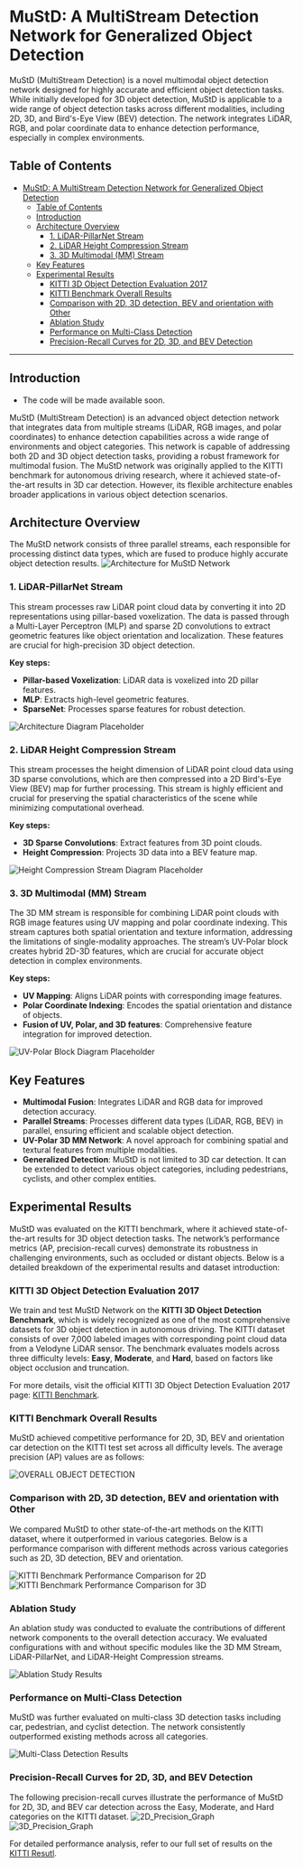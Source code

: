 # MuStD: A MultiStream Detection Network for Generalized Object Detection

MuStD (MultiStream Detection) is a novel multimodal object detection network designed for highly accurate and efficient object detection tasks. While initially developed for 3D object detection, MuStD is applicable to a wide range of object detection tasks across different modalities, including 2D, 3D, and Bird's-Eye View (BEV) detection. The network integrates LiDAR, RGB, and polar coordinate data to enhance detection performance, especially in complex environments.

## Table of Contents

- [MuStD: A MultiStream Detection Network for Generalized Object Detection](#mustd-a-multistream-detection-network-for-generalized-object-detection)
  - [Table of Contents](#table-of-contents)
  - [Introduction](#introduction)
  - [Architecture Overview](#architecture-overview)
    - [1. LiDAR-PillarNet Stream](#1-lidar-pillarnet-stream)
    - [2. LiDAR Height Compression Stream](#2-lidar-height-compression-stream)
    - [3. 3D Multimodal (MM) Stream](#3-3d-multimodal-mm-stream)
  - [Key Features](#key-features)
  - [Experimental Results](#experimental-results)
    - [KITTI 3D Object Detection Evaluation 2017](#kitti-3d-object-detection-evaluation-2017)
    - [KITTI Benchmark Overall Results](#kitti-benchmark-overall-results)
    - [Comparison with 2D, 3D detection, BEV and orientation with Other](#comparison-with-2d-3d-detection-bev-and-orientation-with-other)
    - [Ablation Study](#ablation-study)
    - [Performance on Multi-Class Detection](#performance-on-multi-class-detection)
    - [Precision-Recall Curves for 2D, 3D, and BEV Detection](#precision-recall-curves-for-2d-3d-and-bev-detection)

---

## Introduction

* The code will be made available soon.

MuStD (MultiStream Detection) is an advanced object detection network that integrates data from multiple streams (LiDAR, RGB images, and polar coordinates) to enhance detection capabilities across a wide range of environments and object categories. This network is capable of addressing both 2D and 3D object detection tasks, providing a robust framework for multimodal fusion. The MuStD network was originally applied to the KITTI benchmark for autonomous driving research, where it achieved state-of-the-art results in 3D car detection. However, its flexible architecture enables broader applications in various object detection scenarios.

## Architecture Overview

The MuStD network consists of three parallel streams, each responsible for processing distinct data types, which are fused to produce highly accurate object detection results.
![Architecture for MuStD Network](docs/Figures/pipeline.png)

### 1. LiDAR-PillarNet Stream
This stream processes raw LiDAR point cloud data by converting it into 2D representations using pillar-based voxelization. The data is passed through a Multi-Layer Perceptron (MLP) and sparse 2D convolutions to extract geometric features like object orientation and localization. These features are crucial for high-precision 3D object detection.

**Key steps:**
- **Pillar-based Voxelization**: LiDAR data is voxelized into 2D pillar features.
- **MLP**: Extracts high-level geometric features.
- **SparseNet**: Processes sparse features for robust detection.

![Architecture Diagram Placeholder](docs/Figures/streamA.png)

### 2. LiDAR Height Compression Stream
This stream processes the height dimension of LiDAR point cloud data using 3D sparse convolutions, which are then compressed into a 2D Bird's-Eye View (BEV) map for further processing. This stream is highly efficient and crucial for preserving the spatial characteristics of the scene while minimizing computational overhead.

**Key steps:**
- **3D Sparse Convolutions**: Extract features from 3D point clouds.
- **Height Compression**: Projects 3D data into a BEV feature map.

![Height Compression Stream Diagram Placeholder](docs/Figures/streamB.png)

### 3. 3D Multimodal (MM) Stream
The 3D MM stream is responsible for combining LiDAR point clouds with RGB image features using UV mapping and polar coordinate indexing. This stream captures both spatial orientation and texture information, addressing the limitations of single-modality approaches. The stream’s UV-Polar block creates hybrid 2D-3D features, which are crucial for accurate object detection in complex environments.

**Key steps:**
- **UV Mapping**: Aligns LiDAR points with corresponding image features.
- **Polar Coordinate Indexing**: Encodes the spatial orientation and distance of objects.
- **Fusion of UV, Polar, and 3D features**: Comprehensive feature integration for improved detection.

![UV-Polar Block Diagram Placeholder](docs/Figures/streamC.png)

## Key Features

- **Multimodal Fusion**: Integrates LiDAR and RGB data for improved detection accuracy.
- **Parallel Streams**: Processes different data types (LiDAR, RGB, BEV) in parallel, ensuring efficient and scalable object detection.
- **UV-Polar 3D MM Network**: A novel approach for combining spatial and textural features from multiple modalities.
- **Generalized Detection**: MuStD is not limited to 3D car detection. It can be extended to detect various object categories, including pedestrians, cyclists, and other complex entities.

## Experimental Results

MuStD was evaluated on the KITTI benchmark, where it achieved state-of-the-art results for 3D object detection tasks. The network’s performance metrics (AP, precision-recall curves) demonstrate its robustness in challenging environments, such as occluded or distant objects. Below is a detailed breakdown of the experimental results and dataset introduction:

### KITTI 3D Object Detection Evaluation 2017

We train and test MuStD Network on the **KITTI 3D Object Detection Benchmark**, which is widely recognized as one of the most comprehensive datasets for 3D object detection in autonomous driving. The KITTI dataset consists of over 7,000 labeled images with corresponding point cloud data from a Velodyne LiDAR sensor. The benchmark evaluates models across three difficulty levels: **Easy**, **Moderate**, and **Hard**, based on factors like object occlusion and truncation.

For more details, visit the official KITTI 3D Object Detection Evaluation 2017 page: [KITTI Benchmark](https://www.cvlibs.net/datasets/kitti/eval_object.php?obj_benchmark=3d).


### KITTI Benchmark Overall Results
MuStD achieved competitive performance for 2D, 3D, BEV and orientation car detection on the KITTI test set across all difficulty levels. The average precision (AP) values are as follows:

![OVERALL OBJECT DETECTION](docs/Figures/RESULT_OF_OVERALL_OBJECT_DETECTION.png)

### Comparison with 2D, 3D detection, BEV and orientation with Other 

We compared MuStD to other state-of-the-art methods on the KITTI dataset, where it outperformed in various categories. Below is a performance comparison with different methods across various categories such as 2D, 3D detection, BEV and orientation.

![KITTI Benchmark Performance Comparison for 2D](docs/Figures/RESULT_OF_2D_CAR_DETECTION_AND_ORIENTATION.png)
![KITTI Benchmark Performance Comparison for 3D](docs/Figures/RESULT_OF_CAR_3D_AND_BIRD’S-EYE_VIEW_(BEV)_DETECTION.png)


### Ablation Study

An ablation study was conducted to evaluate the contributions of different network components to the overall detection accuracy. We evaluated configurations with and without specific modules like the 3D MM Stream, LiDAR-PillarNet, and LiDAR-Height Compression streams.

![Ablation Study Results](docs/Figures/ABLATION_STUDY_ON_THE_KITTI_OBJECT_DETECTION.png)

### Performance on Multi-Class Detection

MuStD was further evaluated on multi-class 3D detection tasks including car, pedestrian, and cyclist detection. The network consistently outperformed existing methods across all categories.

![Multi-Class Detection Results](docs/Figures/COMPARISON_ON_KETTI_VALIDATION_SET.png)

### Precision-Recall Curves for 2D, 3D, and BEV Detection

The following precision-recall curves illustrate the performance of MuStD for 2D, 3D, and BEV car detection across the Easy, Moderate, and Hard categories on the KITTI dataset.
![2D_Precision_Graph](docs/Figures/2D_Precision_Graph-2.PNG)
![3D_Precision_Graph](docs/Figures/3D_Precision_Graph-1.PNG)

For detailed performance analysis, refer to our full set of results on the [KITTI Resutl](https://www.cvlibs.net/datasets/kitti/eval_object_detail.php?&result=d162ec699d6992040e34314d19ab7f5c217075e0).

